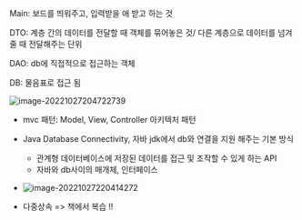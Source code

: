 Main: 보드를 띄워주고,  입력받을 애 받고 하는 것

DTO: 계층 간의 데이터를 전달할 때 객체를 묶어놓은 것/ 다른 계층으로 데이터를 넘겨줄 때 전달해주는 단위 

DAO:  db에 직접적으로 접근하는 객체

DB: 물음표로 접근 됨

![image-20221027204722739](C:\Users\pc\AppData\Roaming\Typora\typora-user-images\image-20221027204722739.png)

- mvc 패턴: Model, View, Controller 아키텍처 패턴
- Java Database Connectivity, 자바 jdk에서 db와 연결을 지원 해주는 기본 방식
  - 관계형 데이터베이스에 저장된 데이터를 접근 및 조작할 수 있게 하는 API 
  - 자바와 db사이의 매개체, 인터페이스
- ![image-20221027220414272](C:\Users\pc\AppData\Roaming\Typora\typora-user-images\image-20221027220414272.png)

- 다중상속 => 책에서 복습 !!

